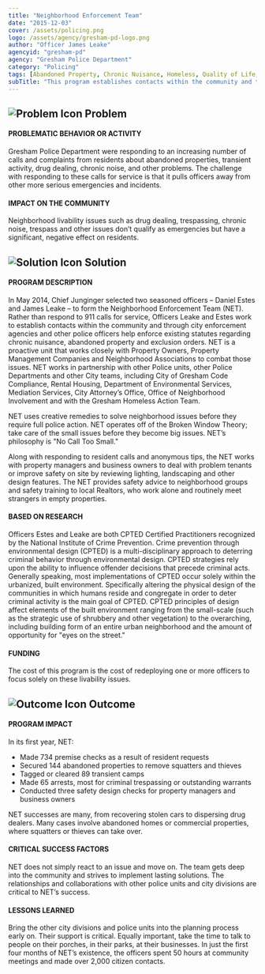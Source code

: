 ```yaml
---
title: "Neighborhood Enforcement Team"
date: "2015-12-03"
cover: /assets/policing.png
logo: /assets/agency/gresham-pd-logo.png
author: "Officer James Leake"
agencyid: "gresham-pd"
agency: "Gresham Police Department"
category: "Policing"
tags: [Abandoned Property, Chronic Nuisance, Homeless, Quality of Life, Transients]
subTitle: "This program establishes contacts within the community and through city enforcement agencies and other police officers helps enforce existing statutes regarding chronic nuisance, abandoned property and exclusion orders."
---
```


## ![Problem Icon](https://github.com/google/material-design-icons/raw/master/alert/1x_web/ic_error_outline_black_48dp.png "Problem") Problem

#### PROBLEMATIC BEHAVIOR OR ACTIVITY

Gresham Police Department were responding to an increasing number of calls and complaints from residents about abandoned properties, transient activity, drug dealing, chronic noise, and other problems. The challenge with responding to these calls for service is that it pulls officers away from other more serious emergencies and incidents.

#### IMPACT ON THE COMMUNITY

Neighborhood livability issues such as drug dealing, trespassing, chronic noise, trespass and other issues don’t qualify as emergencies but have a significant, negative effect on residents.

## ![Solution Icon](https://github.com/google/material-design-icons/raw/master/action/1x_web/ic_lightbulb_outline_black_48dp.png "Solution") Solution

#### PROGRAM DESCRIPTION

In May 2014, Chief Junginger selected two seasoned officers – Daniel Estes and James Leake – to form the Neighborhood Enforcement Team (NET). Rather than respond to 911 calls for service, Officers Leake and Estes work to establish contacts within the community and through city enforcement agencies and other police officers help enforce existing statutes regarding chronic nuisance, abandoned property and exclusion orders. NET is a proactive unit that works closely with Property Owners, Property Management Companies and Neighborhood Associations to combat those issues. NET works in partnership with other Police units, other Police Departments and other City teams, including City of Gresham Code Compliance, Rental Housing, Department of Environmental Services, Mediation Services, City Attorney’s Office, Office of Neighborhood Involvement and with the Gresham Homeless Action Team.

NET uses creative remedies to solve neighborhood issues before they require full police action. NET operates off of the Broken Window Theory; take care of the small issues before they become big issues. NET’s philosophy is "No Call Too Small."

Along with responding to resident calls and anonymous tips, the NET works with property managers and business owners to deal with problem tenants or improve safety on site by reviewing lighting, landscaping and other design features. The NET provides safety advice to neighborhood groups and safety training to local Realtors, who work alone and routinely meet strangers in empty properties.

#### BASED ON RESEARCH

Officers Estes and Leake are both CPTED Certified Practitioners recognized by the National Institute of Crime Prevention. Crime prevention through environmental design (CPTED) is a multi-disciplinary approach to deterring criminal behavior through environmental design. CPTED strategies rely upon the ability to influence offender decisions that precede criminal acts. Generally speaking, most implementations of CPTED occur solely within the urbanized, built environment. Specifically altering the physical design of the communities in which humans reside and congregate in order to deter criminal activity is the main goal of CPTED. CPTED principles of design affect elements of the built environment ranging from the small-scale (such as the strategic use of shrubbery and other vegetation) to the overarching, including building form of an entire urban neighborhood and the amount of opportunity for "eyes on the street."

#### FUNDING

The cost of this program is the cost of redeploying one or more officers to focus solely on these livability issues.

## ![Outcome Icon](https://github.com/google/material-design-icons/raw/master/action/1x_web/ic_view_list_black_48dp.png "Outcome") Outcome

#### PROGRAM IMPACT

In its first year, NET:

* Made 734 premise checks as a result of resident requests
* Secured 144 abandoned properties to remove squatters and thieves
* Tagged or cleared 89 transient camps
* Made 65 arrests, most for criminal trespassing or outstanding warrants
* Conducted three safety design checks for property managers and business owners

NET successes are many, from recovering stolen cars to dispersing drug dealers. Many cases involve abandoned homes or commercial properties, where squatters or thieves can take over.

#### CRITICAL SUCCESS FACTORS

NET does not simply react to an issue and move on. The team gets deep into the community and strives to implement lasting solutions. The relationships and collaborations with other police units and city divisions are critical to NET’s success.

#### LESSONS LEARNED

Bring the other city divisions and police units into the planning process early on. Their support is critical. Equally important, take the time to talk to people on their porches, in their parks, at their businesses. In just the first four months of NET’s existence, the officers spent 50 hours at community meetings and made over 2,000 citizen contacts.
